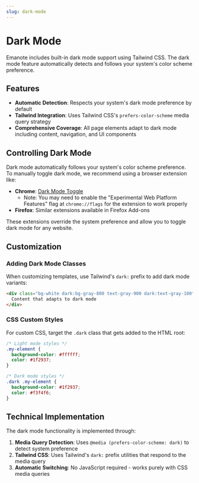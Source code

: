 ```yaml
---
slug: dark-mode
---
```


# Dark Mode

Emanote includes built-in dark mode support using Tailwind CSS. The dark mode feature automatically detects and follows your system's color scheme preference.

## Features

- **Automatic Detection**: Respects your system's dark mode preference by default
- **Tailwind Integration**: Uses Tailwind CSS's `prefers-color-scheme` media query strategy
- **Comprehensive Coverage**: All page elements adapt to dark mode including content, navigation, and UI components

## Controlling Dark Mode

Dark mode automatically follows your system's color scheme preference. To manually toggle dark mode, we recommend using a browser extension like:

- **Chrome**: [Dark Mode Toggle](https://chromewebstore.google.com/detail/chrome-dark-mode-toggle/idnbggfpadjhjicgjmhlpeilafaplnhd?hl=en)
  - Note: You may need to enable the "Experimental Web Platform Features" flag at `chrome://flags` for the extension to work properly
- **Firefox**: Similar extensions available in Firefox Add-ons

These extensions override the system preference and allow you to toggle dark mode for any website.

## Customization

### Adding Dark Mode Classes

When customizing templates, use Tailwind's `dark:` prefix to add dark mode variants:

```html
<div class="bg-white dark:bg-gray-800 text-gray-900 dark:text-gray-100">
  Content that adapts to dark mode
</div>
```

### CSS Custom Styles

For custom CSS, target the `.dark` class that gets added to the HTML root:

```css
/* Light mode styles */
.my-element {
  background-color: #ffffff;
  color: #1f2937;
}

/* Dark mode styles */
.dark .my-element {
  background-color: #1f2937;
  color: #f3f4f6;
}
```

## Technical Implementation

The dark mode functionality is implemented through:

1. **Media Query Detection**: Uses `@media (prefers-color-scheme: dark)` to detect system preference
2. **Tailwind CSS**: Uses Tailwind's `dark:` prefix utilities that respond to the media query
3. **Automatic Switching**: No JavaScript required - works purely with CSS media queries